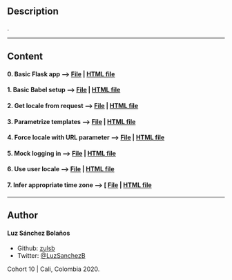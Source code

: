 ## Description

.

---
## Content

#### 0. Basic Flask app  --> [File](./0-app.py) | [HTML file](./templates/0-index.html)
#### 1. Basic Babel setup --> [File](./1-app.py) | [HTML file](./templates/1-index.html)
#### 2. Get locale from request -->  [File](./2-app.py) | [HTML file](./templates/2-index.html)
#### 3. Parametrize templates -->  [File](./3-app.py) | [HTML file](./templates/3-index.html)
#### 4. Force locale with URL parameter -->  [File](./4-app.py) | [HTML file](./templates/4-index.html)
#### 5. Mock logging in -->  [File](./5-app.py) | [HTML file](./templates/5-index.html)
#### 6. Use user locale -->  [File](./6-app.py) | [HTML file](./templates/6-index.html)
#### 7. Infer appropriate time zone --> [ [File](./7-app.py) | [HTML file](./templates/7-index.html)

---

## Author
#### Luz Sánchez Bolaños
- Github: [zulsb](https://github.com/zulsb)
- Twitter: [@LuzSanchezB](https://twitter.com/LuzSanchezB)

Cohort 10 | Cali, Colombia 2020.